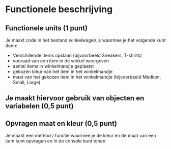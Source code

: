 # Functionele beschrijving

## Functionele units (1 punt)
Je maakt code in het bestand winkelwagen.js waarmee je het volgende kunt doen:

- Verschillende items opslaan (bijvoorbeeld Sneakers, T-shirts) 
- vooraad van een item in de winkel weergeven
- aantal items in winkelmandje geplaatst
- gekozen kleur van het item in het winkelmandje
- maat van het gekozen item in het winkelmandje (bijvoorbeeld Medium, Small, Large)

## Je maakt hiervoor gebruik van objecten en variabelen (0,5 punt)

## Opvragen maat en kleur (0,5 punt)
Je maakt een method / functie waarmee je de kleur en de maat van een item kunt opvragen en in de console kunt tonen

